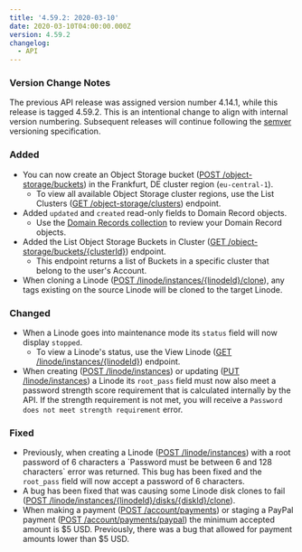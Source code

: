 ```yaml
---
title: '4.59.2: 2020-03-10'
date: 2020-03-10T04:00:00.000Z
version: 4.59.2
changelog:
  - API
---
```

### Version Change Notes

The previous API release was assigned version number 4.14.1, while this release is tagged 4.59.2. This is an intentional change to align with internal version numbering. Subsequent releases will continue following the [semver](https://semver.org/) versioning specification.

### Added

* You can now create an Object Storage bucket ([POST /object-storage/buckets](/api/v4/object-storage-buckets/#post)) in the Frankfurt, DE cluster region (`eu-central-1`).
  * To view all available Object Storage cluster regions, use the List Clusters ([GET /object-storage/clusters](/api/v4/object-storage-clusters)) endpoint.
* Added `updated` and `created` read-only fields to Domain Record objects.
  * Use the [Domain Records collection](https://developers.linode.com/api/v4/domains-domain-id-records) to review your Domain Record objects.
* Added the List Object Storage Buckets in Cluster ([GET /object-storage/buckets/{clusterId}](/api/v4/object-storage-buckets-cluster-id)) endpoint.
  * This endpoint returns a list of Buckets in a specific cluster that belong to the user's Account.
* When cloning a Linode ([POST /linode/instances/{linodeId}/clone](/api/v4/linode-instances-linode-id-clone/#post)), any tags existing on the source Linode will be cloned to the target Linode.

### Changed

* When a Linode goes into maintenance mode its `status` field will now display `stopped`. 
  * To view a Linode's status, use the View Linode ([GET /linode/instances/{linodeId}](/api/v4/linode-instances-linode-id)) endpoint.
* When creating ([POST /linode/instances](/api/v4/linode-instances/#post)) or updating ([PUT /linode/instances](/api/v4/linode-instances-linode-id/#put)) a Linode its `root_pass` field must now also meet a password strength score requirement that is calculated internally by the API.  If the strength requirement is not met, you will receive a `Password does not meet strength requirement` error.

### Fixed

* Previously, when creating a Linode ([POST /linode/instances](/api/v4/linode-instances/#post)) with a root password of 6 characters a \`Password must be between 6 and 128 characters\` error was returned. This bug has been fixed and the `root_pass` field will now accept a password of 6 characters.
* A bug has been fixed that was causing some Linode disk clones to fail ([POST /linode/instances/{linodeId}/disks/{diskId}/clone](/api/v4/linode-instances-linode-id-disks-disk-id-clone/#post)).
* When making a payment ([POST /account/payments](/api/v4/account-payments/#post)) or staging a PayPal payment ([POST /account/payments/paypal](/account-payments-paypal/#post)) the minimum accepted amount is $5 USD. Previously, there was a bug that allowed for payment amounts lower than $5 USD.
